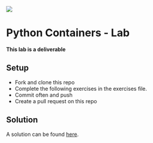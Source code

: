 <img src="https://i.imgur.com/DPzk4Ok.png">

# Python Containers - Lab

**This lab is a deliverable**

## Setup

- Fork and clone this repo
- Complete the following exercises in the exercises file.
- Commit often and push
- Create a pull request on this repo


## Solution

A solution can be found [here](https://repl.it/@jim_clark/Python-Containers-and-Ranges-Lab).
